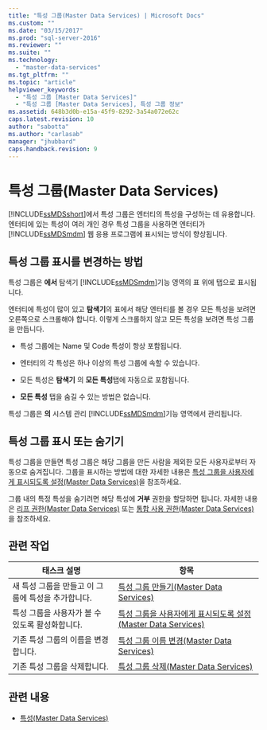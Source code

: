 ```yaml
---
title: "특성 그룹(Master Data Services) | Microsoft Docs"
ms.custom: ""
ms.date: "03/15/2017"
ms.prod: "sql-server-2016"
ms.reviewer: ""
ms.suite: ""
ms.technology: 
  - "master-data-services"
ms.tgt_pltfrm: ""
ms.topic: "article"
helpviewer_keywords: 
  - "특성 그룹 [Master Data Services]"
  - "특성 그룹 [Master Data Services], 특성 그룹 정보"
ms.assetid: 648b3d0b-e15a-45f9-8292-3a54a072e62c
caps.latest.revision: 10
author: "sabotta"
ms.author: "carlasab"
manager: "jhubbard"
caps.handback.revision: 9
---
```

# 특성 그룹(Master Data Services)
  [!INCLUDE[ssMDSshort](../includes/ssmdsshort-md.md)]에서 특성 그룹은 엔터티의 특성을 구성하는 데 유용합니다. 엔터티에 있는 특성이 여러 개인 경우 특성 그룹을 사용하면 엔터티가 [!INCLUDE[ssMDSmdm](../includes/ssmdsmdm-md.md)] 웹 응용 프로그램에 표시되는 방식이 향상됩니다.  
  
## 특성 그룹 표시를 변경하는 방법  
 특성 그룹은 **에서** 탐색기 [!INCLUDE[ssMDSmdm](../includes/ssmdsmdm-md.md)]기능 영역의 표 위에 탭으로 표시됩니다.  
  
 엔터티에 특성이 많이 있고 **탐색기**의 표에서 해당 엔터티를 볼 경우 모든 특성을 보려면 오른쪽으로 스크롤해야 합니다. 이렇게 스크롤하지 않고 모든 특성을 보려면 특성 그룹을 만듭니다.  
  
-   특성 그룹에는 Name 및 Code 특성이 항상 포함됩니다.  
  
-   엔터티의 각 특성은 하나 이상의 특성 그룹에 속할 수 있습니다.  
  
-   모든 특성은 **탐색기** 의 **모든 특성**탭에 자동으로 포함됩니다.  
  
-   **모든 특성** 탭을 숨길 수 있는 방법은 없습니다.  
  
 특성 그룹은 **의** 시스템 관리 [!INCLUDE[ssMDSmdm](../includes/ssmdsmdm-md.md)]기능 영역에서 관리됩니다.  
  
## 특성 그룹 표시 또는 숨기기  
 특성 그룹을 만들면 특성 그룹은 해당 그룹을 만든 사람을 제외한 모든 사용자로부터 자동으로 숨겨집니다. 그룹을 표시하는 방법에 대한 자세한 내용은 [특성 그룹을 사용자에게 표시되도록 설정&#40;Master Data Services&#41;](../master-data-services/make-an-attribute-group-visible-to-users-master-data-services.md)을 참조하세요.  
  
 그룹 내의 특정 특성을 숨기려면 해당 특성에 **거부** 권한을 할당하면 됩니다. 자세한 내용은 [리프 권한&#40;Master Data Services&#41;](../master-data-services/leaf-permissions-master-data-services.md) 또는 [통합 사용 권한&#40;Master Data Services&#41;](../Topic/Consolidated%20Permissions%20\(Master%20Data%20Services\).md)을 참조하세요.  
  
## 관련 작업  
  
|태스크 설명|항목|  
|----------------------|-----------|  
|새 특성 그룹을 만들고 이 그룹에 특성을 추가합니다.|[특성 그룹 만들기&#40;Master Data Services&#41;](../master-data-services/create-an-attribute-group-master-data-services.md)|  
|특성 그룹을 사용자가 볼 수 있도록 활성화합니다.|[특성 그룹을 사용자에게 표시되도록 설정&#40;Master Data Services&#41;](../master-data-services/make-an-attribute-group-visible-to-users-master-data-services.md)|  
|기존 특성 그룹의 이름을 변경합니다.|[특성 그룹 이름 변경&#40;Master Data Services&#41;](../master-data-services/change-an-attribute-group-name-master-data-services.md)|  
|기존 특성 그룹을 삭제합니다.|[특성 그룹 삭제&#40;Master Data Services&#41;](../master-data-services/delete-an-attribute-group-master-data-services.md)|  
  
## 관련 내용  
  
-   [특성&#40;Master Data Services&#41;](../master-data-services/attributes-master-data-services.md)  
  
  